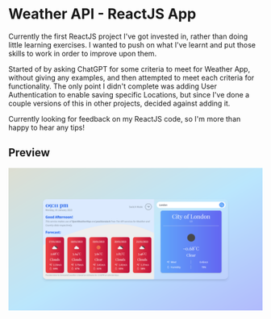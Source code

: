 # Weather API - ReactJS App

Currently the first ReactJS project I've got invested in, rather than doing little learning exercises. I wanted to push on what I've learnt and put those skills to work in order to improve upon them. 

Started of by asking ChatGPT for some criteria to meet for Weather App, without giving any examples, and then attempted to meet each criteria for functionality. The only point I didn't complete was adding User Authentication to enable saving specific Locations, but since I've done a couple versions of this in other projects, decided against adding it. 

Currently looking for feedback on my ReactJS code, so I'm more than happy to hear any tips!

## Preview
![Preview](./client/src/assets/GitHub/preview.png)